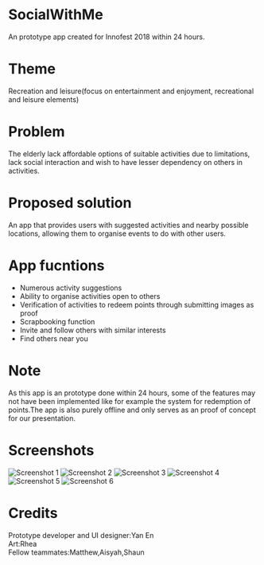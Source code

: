 # SocialWithMe
An prototype app created for Innofest 2018 within 24 hours.
# Theme
Recreation and leisure(focus on entertainment and enjoyment, recreational and leisure elements)
# Problem
The elderly lack affordable options of suitable activities due to limitations, lack social interaction and wish to have lesser dependency on others in activities.
# Proposed solution
An app that provides users with suggested activities and nearby possible locations, allowing them to organise events to do with other users.
# App fucntions
- Numerous activity suggestions
- Ability to organise activities open to others
- Verification of activities to redeem points through submitting images as proof
- Scrapbooking function
- Invite and follow others with similar interests
- Find others near you
# Note
As this app is an prototype done within 24 hours, some of the features may not have been implemented like for example the system for redemption of points.The app is also purely offline and only serves as an proof of concept for our presentation.
# Screenshots
![Screenshot 1](assets/Screenshot_1.png)
![Screenshot 2](assets/Screenshot_2.png)
![Screenshot 3](assets/Screenshot_3.png)
![Screenshot 4](assets/Screenshot_4.PNG)
![Screenshot 5](assets/Screenshot_5.png)
![Screenshot 6](assets/Screenshot_6.png)
# Credits
Prototype developer and UI designer:Yan En <br/>
Art:Rhea <br/>
Fellow teammates:Matthew,Aisyah,Shaun <br/>

